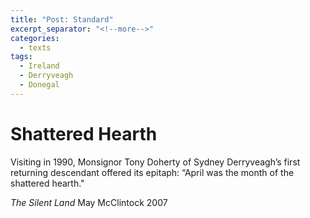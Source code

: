 ```yaml
---
title: "Post: Standard"
excerpt_separator: "<!--more-->"
categories:
  - texts
tags:
  - Ireland
  - Derryveagh
  - Donegal
---
```

# Shattered Hearth
Visiting in 1990, Monsignor Tony Doherty of Sydney Derryveagh’s first returning descendant offered its epitaph: “April was the month of the shattered hearth."
<!--more-->
_The Silent Land_
May McClintock
2007
